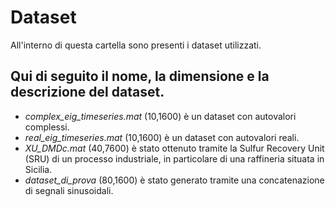# Dataset
All'interno di questa cartella sono presenti i dataset utilizzati.

## Qui di seguito il nome, la dimensione e la descrizione del dataset.
* *complex_eig_timeseries.mat* (10,1600) è un dataset con autovalori complessi.
* *real_eig_timeseries.mat* (10,1600) è un dataset con autovalori reali.
* *XU_DMDc.mat* (40,7600) è stato ottenuto tramite la Sulfur Recovery Unit (SRU) di un processo industriale, in particolare di una raffineria situata in Sicilia.
* *dataset_di_prova* (80,1600) è stato generato tramite una concatenazione di segnali sinusoidali.
